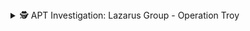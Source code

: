 <details>
<summary>🕵️ APT Investigation: Lazarus Group - Operation Troy</summary>
https://ibb.co/HfHmWrYD
  
**Lazarus** is one of the many names given to a criminal hacking group likely associated with the North Korean government. You may also see them referred to as **"Hidden Cobra"**, a name used by the U.S. Department of Homeland Security to categorize malicious cyber activity attributed to North Korea.

### Origin  
The earliest known attack traced back to the Lazarus Group occurred on **2009–2012**, during **Operation Troy** — a campaign that launched a series of cyberattacks leveraging **DDoS (Distributed Denial of Service)** techniques to disrupt high-profile targets in both **South Korea** and the **United States**.  
**MITRE ATT&CK ID: T1499**

On **July 4th, 2009**, websites belonging to entities such as the **White House, Pentagon, New York Stock Exchange, Washington Post, NASDAQ**, and **Amazon** were taken offline through Botnet DDoS attacks.

Three days later, on **July 7th**, similar attacks struck **South Korean** government sites including the **Ministry of Defense** and the **National Intelligence Service**.

---

###  Botnets

DDoS attacks were carried out using a **botnet** — a network of compromised machines that attackers controlled remotely through **Command and Control (C2)** infrastructure. The Botnet was used to flood victim websites with traffic, denying access to legitimate users.

However there was more than just a DDoS attack.

South Korean endpoints were also infected with a type of **wiper malware** known as **W32.Dozer**. Delivered via a **Trojan dropper** likely through phishing, this malware had the capability to **erase hard drives** and **wipe the Master Boot Record (MBR)**.
**MITRE ATT&CK ID: T1561.001**

W32.Dozer contained **time-bomb behavior**. Instead of triggering immediately, the malware was designed to **activate on July 10, 2009**. Whether the wiper executed as intended remains unclear.

On **July 9th**, another smaller wave of DDoS attacks were recorded, again targeting South Korean infrastructure. The **U.S. State Department** also reported attempted DDoS attacks to it's public facing websites.

---

### Attribution & Speculation

Most investigations pointed toward **North Korea** as the likely perpetrator of Operation Troy, based on malware signatures and infrastructure. However, **undisputed attribution in cyberattacks is extremely rare**.

---

### Final Notes

This is my **first APT investigation post**, and I plan to document many more in the future. The Lazarus Group has launched numerous campaigns since Operation Troy — many on a far greater scale and with more sophisticated tactics.

Studying APTs is valuable because their **tactics, techniques, and procedures (TTPs)** often shape the **playbooks** used by cyberdefenders today. By understanding how attackers gain initial access, move laterally, and exfiltrate data, we can better detect and stop similar attacks.

Thanks for reading.

</details>
